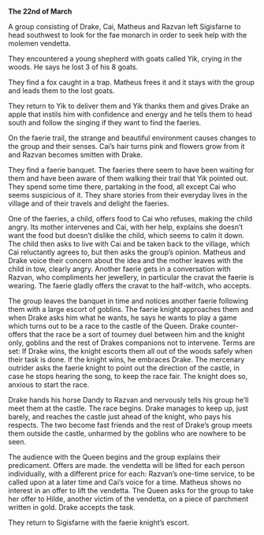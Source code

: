 **The 22nd of March**

A group consisting of Drake, Cai, Matheus and Razvan left Sigisfarne to head southwest to look for the fae monarch in order to seek help with the molemen vendetta.

They encountered a young shepherd with goats called Yik, crying in the woods. He says he lost 3 of his 8 goats.

They find a fox caught in a trap. Matheus frees it and it stays with the group and leads them to the lost goats.

They return to Yik to deliver them and Yik thanks them and gives Drake an apple that instils him with confidence and energy and he tells them to head south and follow the singing if they want to find the faeries.

On the faerie trail, the strange and beautiful environment causes changes to the group and their senses. Cai’s hair turns pink and flowers grow from it and Razvan becomes smitten with Drake.

They find a faerie banquet. The faeries there seem to have been waiting for them and have been aware of them walking their trail that Yik pointed out. They spend some time there, partaking in the food, all except Cai who seems suspicious of it. They share stories from their everyday lives in the village and of their travels and delight the faeries.

One of the faeries, a child, offers food to Cai who refuses, making the child angry. Its mother intervenes and Cai, with her help, explains she doesn’t want the food but doesn’t dislike the child, which seems to calm it down. The child then asks to live with Cai and be taken back to the village, which Cai reluctantly agrees to, but then asks the group’s opinion. Matheus and Drake voice their concern about the idea and the mother leaves with the child in tow, clearly angry. Another faerie gets in a conversation with Razvan, who compliments her jewellery, in particular the cravat the faerie is wearing. The faerie gladly offers the cravat to the half-witch, who accepts.

The group leaves the banquet in time and notices another faerie following them with a large escort of goblins. The faerie knight approaches them and when Drake asks him what he wants, he says he wants to play a game which turns out to be a race to the castle of the Queen. Drake counter-offers that the race be a sort of tourney duel between him and the knight only, goblins and the rest of Drakes companions not to intervene. Terms are set: If Drake wins, the knight escorts them all out of the woods safely when their task is done. If the knight wins, he embraces Drake. The mercenary outrider asks the faerie knight to point out the direction of the castle, in case he stops hearing the song, to keep the race fair. The knight does so, anxious to start the race.

Drake hands his horse Dandy to Razvan and nervously tells his group he’ll meet them at the castle. The race begins. Drake manages to keep up, just barely, and reaches the castle just ahead of the knight, who pays his respects. The two become fast friends and the rest of Drake’s group meets them outside the castle, unharmed by the goblins who are nowhere to be seen.

The audience with the Queen begins and the group explains their predicament. Offers are made. the vendetta will be lifted for each person individually, with a different price for each: Razvan’s one-time service, to be called upon at a later time and Cai’s voice for a time. Matheus shows no interest in an offer to lift the vendetta. The Queen asks for the group to take her offer to Hilde, another victim of the vendetta, on a piece of parchment written in gold. Drake accepts the task.

They return to Sigisfarne with the faerie knight’s escort.